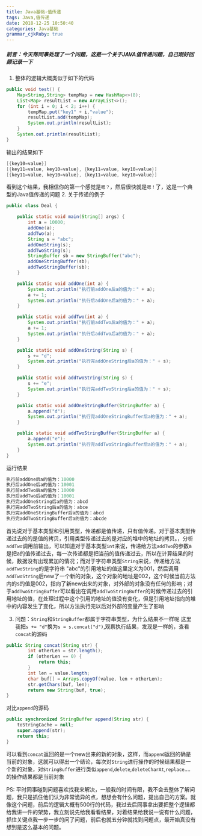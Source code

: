 ```yaml
---
title: Java基础-值传递
tags: Java,值传递
date: 2018-12-25 10:50:40
categories: Java基础
grammar_cjkRuby: true
---
```


##### 前言：今天帮同事处理了一个问题，这是一个关于JAVA值传递问题，自己刚好回顾记录一下

1. 整体的逻辑大概类似于如下的代码
``` java
public void test() {
	Map<String,String> tempMap = new HashMap<>(8);
	List<Map> resultList = new ArrayList<>();
	for (int i = 0; i < 2; i++) {
		tempMap.put("key1" + i,"value");
		resultList.add(tempMap);
		System.out.println(resultList);
	}
	System.out.println(resultList);
}
```
输出的结果如下

``` java
[{key10=value}]
[{key11=value, key10=value}, {key11=value, key10=value}]
[{key11=value, key10=value}, {key11=value, key10=value}]
```
看到这个结果，我相信你的第一个感觉是`嗯？`，然后很快就是`嗯！`了，这是一个典型的Java值传递的问题
2. 关于传递的例子

``` java
public class Deal {

    public static void main(String[] args) {
        int a = 10000;
        addOne(a);
        addTwo(a);
        String s = "abc";
        addOneString(s);
        addTwoString(s);
        StringBuffer sb = new StringBuffer("abc");
        addOneStringBuffer(sb);
        addTwoStringBuffer(sb);
    }

    public static void addOne(int a) {
        System.out.println("执行前addOne后a的值为：" + a);
        a += 1;
        System.out.println("执行后addOne后a的值为：" + a);
    }

    public static void addTwo(int a) {
        System.out.println("执行前addTwo后a的值为：" + a);
        a += 1;
        System.out.println("执行后addTwo后a的值为：" + a);
    }

    public static void addOneString(String s) {
        s += "d";
        System.out.println("执行完addOneString后a的值为：" + s);
    }

    public static void addTwoString(String s) {
        s += "e";
        System.out.println("执行完addTwoString后a的值为：" + s);
    }

    public static void addOneStringBuffer(StringBuffer a) {
        a.append("d");
        System.out.println("执行完addOneStringBuffer后a的值为：" + a);
    }

    public static void addTwoStringBuffer(StringBuffer a) {
        a.append("e");
        System.out.println("执行完addTwoStringBuffer后a的值为：" + a);
    }
}
```
运行结果

``` java
执行前addOne后a的值为：10000
执行后addOne后a的值为：10001
执行前addTwo后a的值为：10000
执行后addTwo后a的值为：10001
执行完addOneString后a的值为：abcd
执行完addTwoString后a的值为：abce
执行完addOneStringBuffer后a的值为：abcd
执行完addTwoStringBuffer后a的值为：abcde
```
首先说对于基本类型和引用类型，传递都是值传递，只有值传递。对于基本类型传递过去的的是值的拷贝，引用类型传递过去的是对应的堆中的地址的拷贝。，分析`addTwo`调用前输出，可以知道对于基本类型`int`来说，传递给方法`addTwo`的参数a是把a的值传递过去，每一次传递都是把当前的值传递过去，所以在计算结果的时候，数据没有出现累加的情况；而对于字符串类型`String`来说，传递给方法`addTwoString`的是字符串 "abc"的引用地址的值这里定义为001，然后调用`addTwoString`后new了一个新的对象，这个对象的地址是002，这个时候当前方法内的s的值是002，指向了新new出来的对象，对外部的对象没有任何的影响；对于`addTwoStringBuffer`可以看出在调用`addTwoStringBuffer`的时候传递过去的引用地址的值，在处理过程中这个引用的地址的值没有变化，但是引用地址指向的堆中的内容发生了变化，所以方法执行完以后对外部的变量产生了影响

3. 问题：`String`和`StringBuffer`都属于字符串类型，为什么结果不一样呢
这里我把`s += "d"`换为`s = s.concat("d")`,观察执行结果，发现是一样的，查看`concat`的源码

``` java
public String concat(String str) {
        int otherLen = str.length();
        if (otherLen == 0) {
            return this;
        }
        int len = value.length;
        char buf[] = Arrays.copyOf(value, len + otherLen);
        str.getChars(buf, len);
        return new String(buf, true);
}
```
对比`append`的源码
``` java
public synchronized StringBuffer append(String str) {
	toStringCache = null;
	super.append(str);
	return this;
}
```
可以看到`concat`返回的是一个new出来的新的对象，这样，而`append`返回的确是当前的对象，这就可以得出一个结论，每次对`String`进行操作的时候结果都是一个新的对象，对`StringBuffer`进行类似`append`,`delete`,`deleteCharAt`,`replace`....的操作结果都是当前对象

PS: 平时同事碰到问题喜欢找我来解决，一般我的时间有限，我不会去整体了解问题，我只是抓住他们认为非常诡异的点，想想会有什么问题，提出自己的方案。就像这个问题，前后的逻辑大概有500行的代码，我过去后同事拿出要把整个逻辑都给我讲一件的架势，我立刻说先给我看看结果，对着结果给我说一说有什么问题，抓住关键点我一步一步的问了问题，前后也就五分钟就找到问题点，最开始真没有想到是这么基本的问题。



